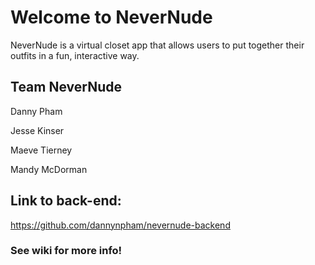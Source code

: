 # Welcome to NeverNude
NeverNude is a virtual closet app that allows users to put together their outfits in a fun, interactive way.


## Team NeverNude
Danny Pham

Jesse Kinser

Maeve Tierney

Mandy McDorman


## Link to back-end:
https://github.com/dannynpham/nevernude-backend


### See wiki for more info!
